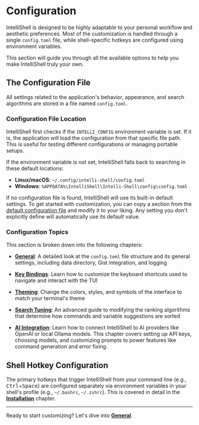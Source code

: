 # Configuration

IntelliShell is designed to be highly adaptable to your personal workflow and aesthetic preferences. Most of the
customization is handled through a single `config.toml` file, while shell-specific hotkeys are configured using
environment variables.

This section will guide you through all the available options to help you make IntelliShell truly your own.

## The Configuration File

All settings related to the application's behavior, appearance, and search algorithms are stored in a file named
`config.toml`.

### Configuration File Location

IntelliShell first checks if the `INTELLI_CONFIG` environment variable is set. If it is, the application will load the
configuration from that specific file path. This is useful for testing different configurations or managing portable
setups.

If the environment variable is not set, IntelliShell falls back to searching in these default locations:

- **Linux/macOS**: `~/.config/intelli-shell/config.toml`
- **Windows**: `%APPDATA%\IntelliShell\Intelli-Shell\config\config.toml`

If no configuration file is found, IntelliShell will use its built-in default settings. To get started with
customization, you can copy a section from the [default configuration file](https://github.com/lasantosr/intelli-shell/blob/main/default_config.toml)
and modify it to your liking. Any setting you don't explicitly define will automatically use its default value.

### Configuration Topics

This section is broken down into the following chapters:

- **[General](./general.md)**: A detailed look at the `config.toml` file structure and its general settings,
  including data directory, Gist integration, and logging

- **[Key Bindings](./keybindings.md)**: Learn how to customize the keyboard shortcuts used to navigate and interact with
  the TUI

- **[Theming](./theming.md)**: Change the colors, styles, and symbols of the interface to match your terminal's theme

- **[Search Tuning](./search_tuning.md)**: An advanced guide to modifying the ranking algorithms that determine how
  commands and variable suggestions are sorted

- **[AI Integration](./ai.md)**: Learn how to connect IntelliShell to AI providers like OpenAI or local Ollama models.
  This chapter covers setting up API keys, choosing models, and customizing prompts to power features like command
  generation and error fixing.

## Shell Hotkey Configuration

The primary hotkeys that trigger IntelliShell from your command line (e.g., <kbd>Ctrl</kbd>+<kbd>Space</kbd>) are
configured separately via environment variables in your shell's profile (e.g., `~/.bashrc`, `~/.zshrc`). This is
covered in detail in the [**Installation**](../guide/installation.md#customizing-shell-integration) chapter.

---

Ready to start customizing? Let's dive into [**General**](./general.md).
